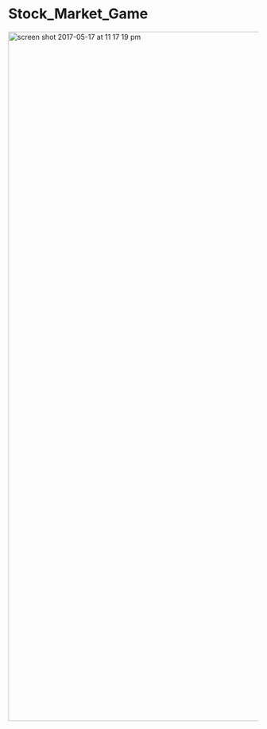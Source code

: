# Stock_Market_Game

<img width="1386" alt="screen shot 2017-05-17 at 11 17 19 pm" src="https://cloud.githubusercontent.com/assets/19231111/26185138/1b7dcdb4-3b57-11e7-942f-257dee4711f2.png">
